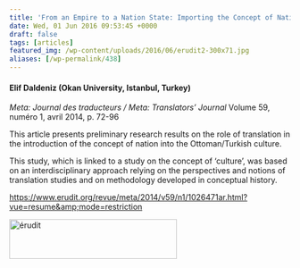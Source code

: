 ```yaml
---
title: 'From an Empire to a Nation State: Importing the Concept of Nation into Ottoman/Turkish Thinking'
date: Wed, 01 Jun 2016 09:53:45 +0000
draft: false
tags: [articles]
featured_img: /wp-content/uploads/2016/06/erudit2-300x71.jpg
aliases: [/wp-permalink/438]
---
```


<div class="entry-post"><h4>Elif Daldeniz (Okan University, Istanbul, Turkey)</h4>
<em>Meta: Journal des traducteurs / Meta: Translators’ Journal</em>
Volume 59, numéro 1, avril 2014, p. 72-96

This article presents preliminary research results on the role of translation in the introduction of the concept of nation into the Ottoman/Turkish culture.

This study, which is linked to a study on the concept of ‘culture’, was based on an interdisciplinary approach relying on the perspectives and notions of translation studies and on methodology developed in conceptual history.

<a href="https://www.erudit.org/revue/meta/2014/v59/n1/1026471ar.html?vue=resume&amp;mode=restriction">https://www.erudit.org/revue/meta/2014/v59/n1/1026471ar.html?vue=resume&amp;mode=restriction</a>

<img class="alignleft size-medium wp-image-437" src="/wp-content/uploads/2016/06/erudit2-300x71.jpg" alt="érudit" width="300" height="71" /></div>